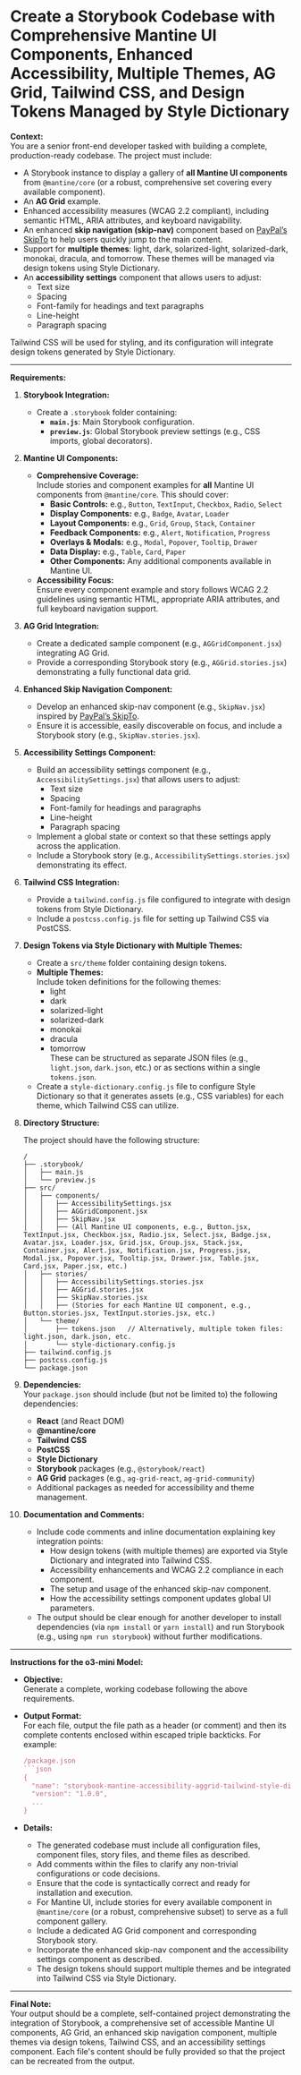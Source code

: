# Create a Storybook Codebase with Comprehensive Mantine UI Components, Enhanced Accessibility, Multiple Themes, AG Grid, Tailwind CSS, and Design Tokens Managed by Style Dictionary

**Context:**  
You are a senior front-end developer tasked with building a complete, production-ready codebase. The project must include:

- A Storybook instance to display a gallery of **all Mantine UI components** from `@mantine/core` (or a robust, comprehensive set covering every available component).
- An **AG Grid** example.
- Enhanced accessibility measures (WCAG 2.2 compliant), including semantic HTML, ARIA attributes, and keyboard navigability.
- An enhanced **skip navigation (skip-nav)** component based on [PayPal’s SkipTo](https://github.com/paypal/skipto) to help users quickly jump to the main content.
- Support for **multiple themes**: light, dark, solarized-light, solarized-dark, monokai, dracula, and tomorrow. These themes will be managed via design tokens using Style Dictionary.
- An **accessibility settings** component that allows users to adjust:
  - Text size
  - Spacing
  - Font-family for headings and text paragraphs
  - Line-height
  - Paragraph spacing

Tailwind CSS will be used for styling, and its configuration will integrate design tokens generated by Style Dictionary.

---

**Requirements:**

1. **Storybook Integration:**
   - Create a `.storybook` folder containing:
     - **`main.js`**: Main Storybook configuration.
     - **`preview.js`**: Global Storybook preview settings (e.g., CSS imports, global decorators).

2. **Mantine UI Components:**
   - **Comprehensive Coverage:**  
     Include stories and component examples for **all** Mantine UI components from `@mantine/core`. This should cover:
     - **Basic Controls:** e.g., `Button`, `TextInput`, `Checkbox`, `Radio`, `Select`
     - **Display Components:** e.g., `Badge`, `Avatar`, `Loader`
     - **Layout Components:** e.g., `Grid`, `Group`, `Stack`, `Container`
     - **Feedback Components:** e.g., `Alert`, `Notification`, `Progress`
     - **Overlays & Modals:** e.g., `Modal`, `Popover`, `Tooltip`, `Drawer`
     - **Data Display:** e.g., `Table`, `Card`, `Paper`
     - **Other Components:** Any additional components available in Mantine UI.
   - **Accessibility Focus:**  
     Ensure every component example and story follows WCAG 2.2 guidelines using semantic HTML, appropriate ARIA attributes, and full keyboard navigation support.

3. **AG Grid Integration:**
   - Create a dedicated sample component (e.g., `AGGridComponent.jsx`) integrating AG Grid.
   - Provide a corresponding Storybook story (e.g., `AGGrid.stories.jsx`) demonstrating a fully functional data grid.

4. **Enhanced Skip Navigation Component:**
   - Develop an enhanced skip-nav component (e.g., `SkipNav.jsx`) inspired by [PayPal’s SkipTo](https://github.com/paypal/skipto).
   - Ensure it is accessible, easily discoverable on focus, and include a Storybook story (e.g., `SkipNav.stories.jsx`).

5. **Accessibility Settings Component:**
   - Build an accessibility settings component (e.g., `AccessibilitySettings.jsx`) that allows users to adjust:
     - Text size
     - Spacing
     - Font-family for headings and paragraphs
     - Line-height
     - Paragraph spacing
   - Implement a global state or context so that these settings apply across the application.
   - Include a Storybook story (e.g., `AccessibilitySettings.stories.jsx`) demonstrating its effect.

6. **Tailwind CSS Integration:**
   - Provide a `tailwind.config.js` file configured to integrate with design tokens from Style Dictionary.
   - Include a `postcss.config.js` file for setting up Tailwind CSS via PostCSS.

7. **Design Tokens via Style Dictionary with Multiple Themes:**
   - Create a `src/theme` folder containing design tokens.
   - **Multiple Themes:**  
     Include token definitions for the following themes:
       - light
       - dark
       - solarized-light
       - solarized-dark
       - monokai
       - dracula
       - tomorrow  
     These can be structured as separate JSON files (e.g., `light.json`, `dark.json`, etc.) or as sections within a single `tokens.json`.
   - Create a `style-dictionary.config.js` file to configure Style Dictionary so that it generates assets (e.g., CSS variables) for each theme, which Tailwind CSS can utilize.

8. **Directory Structure:**

   The project should have the following structure:

   ```Text
   /
   ├── .storybook/
   │   ├── main.js
   │   └── preview.js
   ├── src/
   │   ├── components/
   │   │   ├── AccessibilitySettings.jsx
   │   │   ├── AGGridComponent.jsx
   │   │   ├── SkipNav.jsx
   │   │   ├── (All Mantine UI components, e.g., Button.jsx, TextInput.jsx, Checkbox.jsx, Radio.jsx, Select.jsx, Badge.jsx, Avatar.jsx, Loader.jsx, Grid.jsx, Group.jsx, Stack.jsx, Container.jsx, Alert.jsx, Notification.jsx, Progress.jsx, Modal.jsx, Popover.jsx, Tooltip.jsx, Drawer.jsx, Table.jsx, Card.jsx, Paper.jsx, etc.)
   │   ├── stories/
   │   │   ├── AccessibilitySettings.stories.jsx
   │   │   ├── AGGrid.stories.jsx
   │   │   ├── SkipNav.stories.jsx
   │   │   ├── (Stories for each Mantine UI component, e.g., Button.stories.jsx, TextInput.stories.jsx, etc.)
   │   └── theme/
   │       ├── tokens.json   // Alternatively, multiple token files: light.json, dark.json, etc.
   │       └── style-dictionary.config.js
   ├── tailwind.config.js
   ├── postcss.config.js
   └── package.json
   ```

9. **Dependencies:**  
   Your `package.json` should include (but not be limited to) the following dependencies:
   - **React** (and React DOM)
   - **@mantine/core**
   - **Tailwind CSS**
   - **PostCSS**
   - **Style Dictionary**
   - **Storybook** packages (e.g., `@storybook/react`)
   - **AG Grid** packages (e.g., `ag-grid-react`, `ag-grid-community`)
   - Additional packages as needed for accessibility and theme management.

10. **Documentation and Comments:**  
    - Include code comments and inline documentation explaining key integration points:
      - How design tokens (with multiple themes) are exported via Style Dictionary and integrated into Tailwind CSS.
      - Accessibility enhancements and WCAG 2.2 compliance in each component.
      - The setup and usage of the enhanced skip-nav component.
      - How the accessibility settings component updates global UI parameters.
    - The output should be clear enough for another developer to install dependencies (via `npm install` or `yarn install`) and run Storybook (e.g., using `npm run storybook`) without further modifications.

---

**Instructions for the o3-mini Model:**

- **Objective:**  
  Generate a complete, working codebase following the above requirements.

- **Output Format:**  
  For each file, output the file path as a header (or comment) and then its complete contents enclosed within escaped triple backticks. For example:

  ```javascript  
  /package.json  
  ```json  
  {  
    "name": "storybook-mantine-accessibility-aggrid-tailwind-style-dictionary",  
    "version": "1.0.0",  
    ...  
  }
  ```

- **Details:**
  - The generated codebase must include all configuration files, component files, story files, and theme files as described.
  - Add comments within the files to clarify any non-trivial configurations or code decisions.
  - Ensure that the code is syntactically correct and ready for installation and execution.
  - For Mantine UI, include stories for every available component in `@mantine/core` (or a robust, comprehensive subset) to serve as a full component gallery.
  - Include a dedicated AG Grid component and corresponding Storybook story.
  - Incorporate the enhanced skip-nav component and the accessibility settings component as described.
  - The design tokens should support multiple themes and be integrated into Tailwind CSS via Style Dictionary.

---

**Final Note:**  
Your output should be a complete, self-contained project demonstrating the integration of Storybook, a comprehensive set of accessible Mantine UI components, AG Grid, an enhanced skip navigation component, multiple themes via design tokens, Tailwind CSS, and an accessibility settings component. Each file's content should be fully provided so that the project can be recreated from the output.